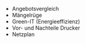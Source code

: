 
- Angebotsvergleich
-  Mängelrüge
- Green-IT (Energieeffizienz)
- Vor- und Nachteile Drucker
- Netzplan


